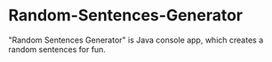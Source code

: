 # Random-Sentences-Generator
"Random Sentences Generator" is Java console app, which creates a random sentences for fun.
